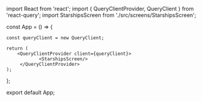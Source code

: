 import React from 'react';
import { QueryClientProvider, QueryClient } from 'react-query';
import StarshipsScreen from './src/screens/StarshipsScreen';

const App = () => {

    const queryClient = new QueryClient;

    return (
        <QueryClientProvider client={queryClient}>
                <StarshipsScreen/>
         </QueryClientProvider>
    );

};

export default App;
